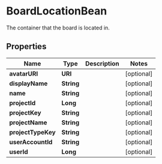 

# BoardLocationBean

The container that the board is located in.

## Properties

| Name | Type | Description | Notes |
|------------ | ------------- | ------------- | -------------|
|**avatarURI** | **URI** |  |  [optional] |
|**displayName** | **String** |  |  [optional] |
|**name** | **String** |  |  [optional] |
|**projectId** | **Long** |  |  [optional] |
|**projectKey** | **String** |  |  [optional] |
|**projectName** | **String** |  |  [optional] |
|**projectTypeKey** | **String** |  |  [optional] |
|**userAccountId** | **String** |  |  [optional] |
|**userId** | **Long** |  |  [optional] |



